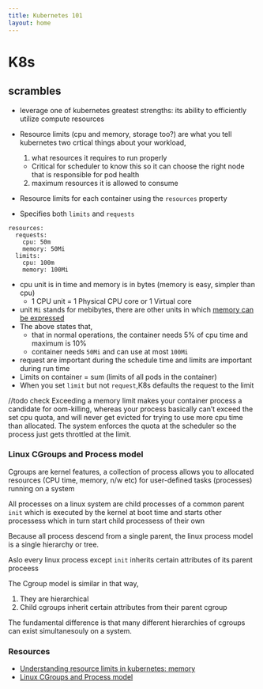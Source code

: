 ```yaml
---
title: Kubernetes 101
layout: home
---
```


# K8s


## scrambles

-  leverage one of kubernetes greatest strengths: its ability to efficiently utilize compute resources

- Resource limits (cpu and memory, storage too?) are what you tell kubernetes two crtical things about your workload, 
    1. what resources it requires to run properly 
    - Critical for scheduler to know this so it can choose the right node that is responsible for pod health
    2. maximum resources it is allowed to consume

- Resource limits for each container using the `resources` property
- Specifies both `limits` and `requests`
```
resources:
  requests:
    cpu: 50m
    memory: 50Mi
  limits:
    cpu: 100m
    memory: 100Mi
```
- cpu unit is in time and memory is in bytes (memory is easy, simpler than cpu)
    - 1 CPU unit = 1 Physical CPU core or 1 Virtual core
- unit `Mi` stands for mebibytes, there are other units in which [memory can be expressed](https://kubernetes.io/docs/concepts/configuration/manage-compute-resources-container/#meaning-of-memory)
- The above states that,
    - that in normal operations, the container needs 5% of cpu time and maximum is 10%
    - container needs `50Mi` and can use at most `100Mi`
- request are important during the schedule time and limits are important during run time
- Limits on container = sum (limits of all pods in the container)
- When you set `limit` but not `request`,K8s defaults the request to the limit

//todo check
Exceeding a memory limit makes your container process a candidate for oom-killing, whereas your process basically can’t exceed the set cpu quota, and will never get evicted for trying to use more cpu time than allocated. The system enforces the quota at the scheduler so the process just gets throttled at the limit.

### Linux CGroups and Process model

Cgroups are kernel features, a collection of process
allows you to allocated resources (CPU time, memory, n/w etc) for user-defined tasks (processes) running on a system

All processes on a linux system are child processes of a common parent `init` which is executed by the kernel at boot time and starts other processess which in turn start child processess of their own

Because all process descend from a single parent, the linux process model is a single hierarchy or tree.

Aslo every linux process except `init` inherits certain attributes of its parent proceess

The Cgroup model is similar in that way,
 1. They are hierarchical
 2. Child cgroups inherit certain attributes from their parent cgroup

 The fundamental difference is that many different hierarchies of cgroups can exist simultanesouly on a system.



### Resources
- [Understanding resource limits in kubernetes: memory](https://medium.com/@betz.mark/understanding-resource-limits-in-kubernetes-memory-6b41e9a955f9)
- [Linux CGroups and Process model](https://access.redhat.com/documentation/en-us/red_hat_enterprise_linux/6/html/resource_management_guide/ch01)